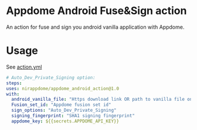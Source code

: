 # Appdome Android Fuse&Sign action

An action for fuse and sign you android vanilla application with Appdome.

# Usage

See [action.yml](action.yml)

```yaml
# Auto_Dev_Private_Signing option:
steps:
uses: nirappdome/appdome_android_action@1.0
with:
  android_vanilla_file: "Https download link OR path to vanilla file on your repository"
  Fusion_set_id: "Appdome fusion set id"
  sign_options: "Auto_Dev_Private_Signing"
  signing_fingerprint: "SHA1 signing fingerprint"
  appdome_key: ${{secrets.APPDOME_API_KEY}}
```
